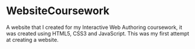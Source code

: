 # WebsiteCoursework
A website that I created for my Interactive Web Authoring coursework, it was created using HTML5, CSS3 and JavaScript.
This was my first attempt at creating a website.
